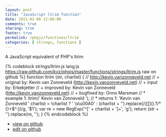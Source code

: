 ```yaml
---
layout: post
title: "JavaScript ltrim function"
date: 2011-02-06 12:00:00
comments: true
sharing: true
footer: true
permalink: /phpjs/functions/ltrim
categories: [ strings, functions ]
---
```

A JavaScript equivalent of PHP's ltrim
<!-- more -->
{% codeblock strings/ltrim.js lang:js https://raw.github.com/kvz/phpjs/master/functions/strings/ltrim.js raw on github %}
function ltrim (str, charlist) {
    // http://kevin.vanzonneveld.net
    // +   original by: Kevin van Zonneveld (http://kevin.vanzonneveld.net)
    // +      input by: Erkekjetter
    // +   improved by: Kevin van Zonneveld (http://kevin.vanzonneveld.net)
    // +   bugfixed by: Onno Marsman
    // *     example 1: ltrim('    Kevin van Zonneveld    ');
    // *     returns 1: 'Kevin van Zonneveld    '
    charlist = !charlist ? ' \\s\u00A0' : (charlist + '').replace(/([\[\]\(\)\.\?\/\*\{\}\+\$\^\:])/g, '$1');
    var re = new RegExp('^[' + charlist + ']+', 'g');
    return (str + '').replace(re, '');
}
{% endcodeblock %}
<ul>
 <li><a href="https://github.com/kvz/phpjs/blob/master/functions/strings/ltrim.js">view on github</a></li>
 <li><a href="https://github.com/kvz/phpjs/edit/master/functions/strings/ltrim.js">edit on github</a></li>
</ul>
